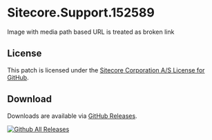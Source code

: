 # Sitecore.Support.152589
Image with media path based URL is treated as broken link

## License  
This patch is licensed under the [Sitecore Corporation A/S License for GitHub](https://github.com/sitecoresupport/Sitecore.Support.152589/blob/master/LICENSE).  

## Download  
Downloads are available via [GitHub Releases](https://github.com/sitecoresupport/Sitecore.Support.152589/releases).  

[![Github All Releases](https://img.shields.io/github/downloads/SitecoreSupport/Sitecore.Support.152589/total.svg)](https://github.com/SitecoreSupport/Sitecore.Support.152589/releases)
